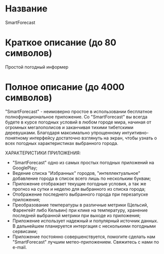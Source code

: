 # Название
SmartForecast

# Краткое описание (до 80 символов)
Простой погодный информер

# Полное описание (до 4000 символов)

"SmartForecast" - неимоверно простое в использовании бесплатное полнофункциональное приложение. Со "SmartForecast" вы всегда будете в курсе погодных условий в любом городе мира, начиная от огромных мегалополисов и заканчивая тихими тибетскими деревушками. Благодаря максимально упрощенному интуитивно-понятному интерфейсу достаточно взглянуть на экран, чтобы узнать о всех погодных характеристиках выбранного города. 


ХАРАКТЕРИСТИКИ ПРИЛОЖЕНИЯ:
- "SmartForecast" одно из самых простых погодных приложений на GooglePlay;
- Ведение списка "Избранных" городов, "интеллектуальное" добавление города в список всего лишь по нескольким буквам;
- Приложение отображает текущие погодные условия, а так же прогноз на сутки и неделю для выбранного из списка города;
- Отображение последнего выбранного города при перезапуске приложения;
- Преобразование температуры в различные метрики (Цельсий, Фаренгейт либо Кельвин) при клике на температуру, хранение последней выбранной метрики при выходе из приложения;
- Приложение использует надежный и популярный источник данных. В дальнейшем планируется интергация с несколькими погодными сервисами;
- Приложение постоянно совершенствуется, помогите сделать нам "SmartForecast" лучшим метео-приложением. Свяжитесь с нами по e-mail.
